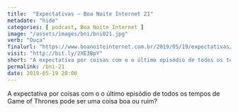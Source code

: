 ```yaml
---
title:  "Expectativas — Boa Noite Internet 21"
metadate: "hide"
categories: [ podcast, Boa Noite Internet ]
image: "/assets/images/bni/bni021.jpg"
verb: "Ouça"
finalurl: "https://www.boanoiteinternet.com.br/2019/05/19/expectativas/"
visit: "http://bit.ly/2XE3BpY"
short: "A expectativa por coisas com o o último episódio de todos os tempos de Game of Thrones pode ser uma coisa boa ou ruim?"
permalink: /bni-21
date: 2019-05-19 20:00
---
```

A expectativa por coisas com o o último episódio de todos os tempos de Game of Thrones pode ser uma coisa boa ou ruim?